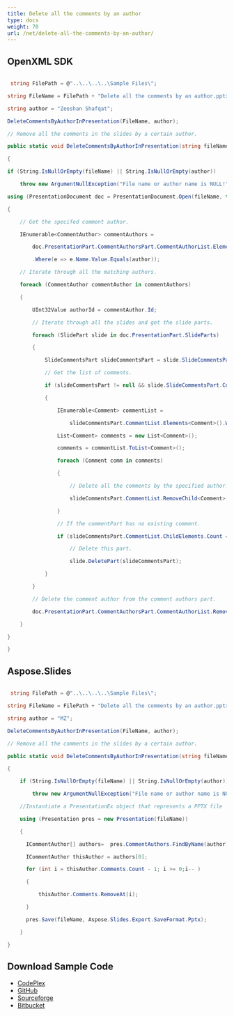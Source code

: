 ```yaml
---
title: Delete all the comments by an author
type: docs
weight: 70
url: /net/delete-all-the-comments-by-an-author/
---
```


## **OpenXML SDK**
``` csharp

 string FilePath = @"..\..\..\..\Sample Files\";

string FileName = FilePath + "Delete all the comments by an author.pptx";

string author = "Zeeshan Shafqat";

DeleteCommentsByAuthorInPresentation(FileName, author);

// Remove all the comments in the slides by a certain author.

public static void DeleteCommentsByAuthorInPresentation(string fileName, string author)

{

if (String.IsNullOrEmpty(fileName) || String.IsNullOrEmpty(author))

    throw new ArgumentNullException("File name or author name is NULL!");

using (PresentationDocument doc = PresentationDocument.Open(fileName, true))

{

    // Get the specifed comment author.

    IEnumerable<CommentAuthor> commentAuthors =

        doc.PresentationPart.CommentAuthorsPart.CommentAuthorList.Elements<CommentAuthor>()

        .Where(e => e.Name.Value.Equals(author));

    // Iterate through all the matching authors.

    foreach (CommentAuthor commentAuthor in commentAuthors)

    {

        UInt32Value authorId = commentAuthor.Id;

        // Iterate through all the slides and get the slide parts.

        foreach (SlidePart slide in doc.PresentationPart.SlideParts)

        {

            SlideCommentsPart slideCommentsPart = slide.SlideCommentsPart;

            // Get the list of comments.

            if (slideCommentsPart != null && slide.SlideCommentsPart.CommentList != null)

            {

                IEnumerable<Comment> commentList =

                    slideCommentsPart.CommentList.Elements<Comment>().Where(e => e.AuthorId == authorId.Value);

                List<Comment> comments = new List<Comment>();

                comments = commentList.ToList<Comment>();

                foreach (Comment comm in comments)

                {

                    // Delete all the comments by the specified author.

                    slideCommentsPart.CommentList.RemoveChild<Comment>(comm);

                }

                // If the commentPart has no existing comment.

                if (slideCommentsPart.CommentList.ChildElements.Count == 0)

                    // Delete this part.

                    slide.DeletePart(slideCommentsPart);

            }

        }

        // Delete the comment author from the comment authors part.

        doc.PresentationPart.CommentAuthorsPart.CommentAuthorList.RemoveChild<CommentAuthor>(commentAuthor);

    }

}

}

``` 
## **Aspose.Slides**
``` csharp

 string FilePath = @"..\..\..\..\Sample Files\";

string FileName = FilePath + "Delete all the comments by an author.pptx";

string author = "MZ";

DeleteCommentsByAuthorInPresentation(FileName, author);

// Remove all the comments in the slides by a certain author.

public static void DeleteCommentsByAuthorInPresentation(string fileName, string author)

{

    if (String.IsNullOrEmpty(fileName) || String.IsNullOrEmpty(author))

        throw new ArgumentNullException("File name or author name is NULL!");

    //Instantiate a PresentationEx object that represents a PPTX file

    using (Presentation pres = new Presentation(fileName))

    {

      ICommentAuthor[] authors=  pres.CommentAuthors.FindByName(author);

      ICommentAuthor thisAuthor = authors[0];

      for (int i = thisAuthor.Comments.Count - 1; i >= 0;i-- )

      {

          thisAuthor.Comments.RemoveAt(i);

      }

      pres.Save(fileName, Aspose.Slides.Export.SaveFormat.Pptx);  

    }

}    

``` 
## **Download Sample Code**
- [CodePlex](https://asposeopenxml.codeplex.com/releases/view/615920)
- [GitHub](https://github.com/aspose-slides/Aspose.Slides-for-.NET/releases/tag/AsposeSlidesVsOpenXML1.1)
- [Sourceforge](https://sourceforge.net/projects/asposeopenxml/files/Aspose.Slides%20Vs%20OpenXML/Delete%20all%20the%20comments%20by%20an%20author%20\(Aspose.Slides\).zip/download)
- [Bitbucket](https://bitbucket.org/asposemarketplace/aspose-for-openxml/downloads/Delete%20all%20the%20comments%20by%20an%20author%20\(Aspose.Slides\).zip)

